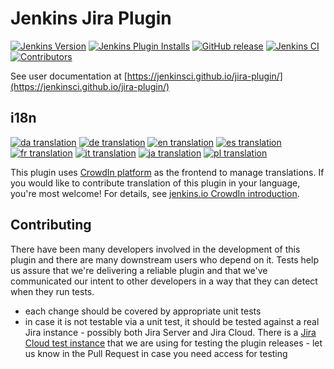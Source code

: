 # Jenkins Jira Plugin

[![Jenkins Version](https://img.shields.io/badge/Jenkins-2.479.3-green.svg?label=min.%20Jenkins)](https://jenkins.io/download/)
[![Jenkins Plugin Installs](https://img.shields.io/jenkins/plugin/i/jira.svg?color=blue)](https://stats.jenkins.io/pluginversions/jira.html)
[![GitHub release](https://img.shields.io/github/release/jenkinsci/jira-plugin.svg?label=Release)](https://github.com/jenkinsci/jira-plugin/releases/latest)
[![Jenkins CI](https://ci.jenkins.io/buildStatus/icon?job=Plugins/jira-plugin/master)](https://ci.jenkins.io/job/Plugins/job/jira-plugin/)
[![Contributors](https://img.shields.io/github/contributors/jenkinsci/jira-plugin.svg)](https://github.com/jenkinsci/jira-plugin/graphs/contributors)

See user documentation at [https://jenkinsci.github.io/jira-plugin/](https://jenkinsci.github.io/jira-plugin/)

## i18n


[![da translation](https://img.shields.io/badge/dynamic/json?color=blue&label=da&style=flat&logo=crowdin&query=%24.progress.0.data.translationProgress&url=https%3A%2F%2Fbadges.awesome-crowdin.com%2Fstats-200016380-35.json)](https://jenkins.crowdin.com/jira-plugin)
[![de translation](https://img.shields.io/badge/dynamic/json?color=blue&label=de&style=flat&logo=crowdin&query=%24.progress.1.data.translationProgress&url=https%3A%2F%2Fbadges.awesome-crowdin.com%2Fstats-200016380-35.json)](https://jenkins.crowdin.com/jira-plugin)
[![en translation](https://img.shields.io/badge/dynamic/json?color=blue&label=en&style=flat&logo=crowdin&query=%24.progress.2.data.translationProgress&url=https%3A%2F%2Fbadges.awesome-crowdin.com%2Fstats-200016380-35.json)](https://jenkins.crowdin.com/jira-plugin)
[![es translation](https://img.shields.io/badge/dynamic/json?color=blue&label=es&style=flat&logo=crowdin&query=%24.progress.3.data.translationProgress&url=https%3A%2F%2Fbadges.awesome-crowdin.com%2Fstats-200016380-35.json)](https://jenkins.crowdin.com/jira-plugin)
[![fr translation](https://img.shields.io/badge/dynamic/json?color=blue&label=fr&style=flat&logo=crowdin&query=%24.progress.4.data.translationProgress&url=https%3A%2F%2Fbadges.awesome-crowdin.com%2Fstats-200016380-35.json)](https://jenkins.crowdin.com/jira-plugin)
[![it translation](https://img.shields.io/badge/dynamic/json?color=blue&label=it&style=flat&logo=crowdin&query=%24.progress.5.data.translationProgress&url=https%3A%2F%2Fbadges.awesome-crowdin.com%2Fstats-200016380-35.json)](https://jenkins.crowdin.com/jira-plugin)
[![ja translation](https://img.shields.io/badge/dynamic/json?color=blue&label=ja&style=flat&logo=crowdin&query=%24.progress.6.data.translationProgress&url=https%3A%2F%2Fbadges.awesome-crowdin.com%2Fstats-200016380-35.json)](https://jenkins.crowdin.com/jira-plugin)
[![pl translation](https://img.shields.io/badge/dynamic/json?color=blue&label=pl&style=flat&logo=crowdin&query=%24.progress.7.data.translationProgress&url=https%3A%2F%2Fbadges.awesome-crowdin.com%2Fstats-200016380-35.json)](https://jenkins.crowdin.com/jira-plugin)

This plugin uses [CrowdIn platform](https://jenkins.crowdin.com/jira-plugin) as the frontend to manage translations. If you would like to contribute translation of this plugin in your language,  you're most welcome! For details, see [jenkins.io CrowdIn introduction](https://www.jenkins.io/doc/developer/crowdin/translating-plugins/).

## Contributing

There have been many developers involved in the development of this plugin and there are many downstream users who depend on it. Tests help us assure that we're delivering a reliable plugin and that we've communicated our intent to other developers in a way that they can detect when they run tests.

- each change should be covered by appropriate unit tests
- in case it is not testable via a unit test, it should be tested against a real Jira instance - possibly both Jira Server and Jira Cloud. There is a [Jira Cloud test instance](https://jenkins-jira-plugin.atlassian.net/) that we are using for testing the plugin releases - let us know in the Pull Request in case you need access for testing
 
